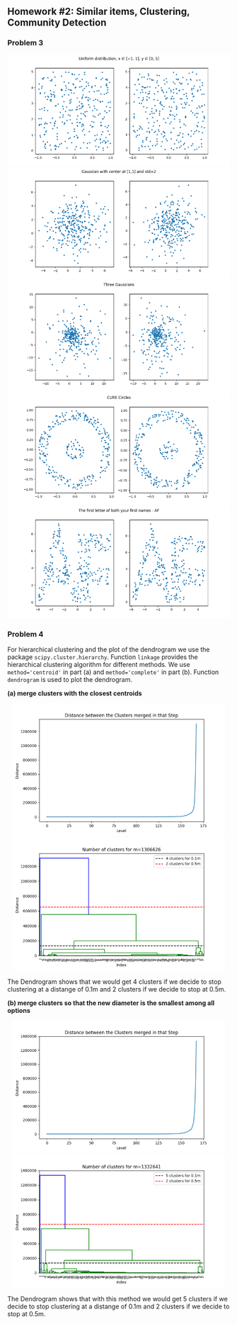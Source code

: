 ## Homework #2: Similar items, Clustering, Community Detection

### Problem 3

<center>
<img src="https://github.com/alonitac/Oh-No-Clustering/blob/master/syn_data_uniform.png">
<img src="https://github.com/alonitac/Oh-No-Clustering/blob/master/syn_data_gaussian.png">
<img src="https://github.com/alonitac/Oh-No-Clustering/blob/master/syn_data_3gaussian.png">
<img src="https://github.com/alonitac/Oh-No-Clustering/blob/master/syn_data_circle.png">
<img src="https://github.com/alonitac/Oh-No-Clustering/blob/master/syn_data_AF.png">
</center>
<div style="page-break-after: always;"></div>

### Problem 4

For hierarchical clustering and the plot of the dendrogram we use the package `scipy.cluster.hierarchy`. Function `linkage` provides the hierarchical clustering algorithm for different methods. We use `method='centroid'` in part (a) and `method='complete'` in part (b).  Function `dendrogram` is used to plot the dendrogram. 

**(a) merge clusters with the closest centroids**

<center>
<img src="https://github.com/alonitac/Oh-No-Clustering/blob/master/centroid_distances.png" width="480">
<img src="https://github.com/alonitac/Oh-No-Clustering/blob/master/dendrogram1.png" width="480">
</center>


The Dendrogram shows that we would get 4 clusters if we decide to stop clustering at a distange of 0.1m and 2 clusters if we decide to stop at 0.5m. 
<div style="page-break-after: always;"></div>

**(b) merge clusters so that the new diameter is the smallest among all options**

<center>
<img src="https://github.com/alonitac/Oh-No-Clustering/blob/master/diameter_distances.png" width="480">
<img src="https://github.com/alonitac/Oh-No-Clustering/blob/master/dendrogram2.png" width="480">
</center>

The Dendrogram shows that with this method we would get 5 clusters if we decide to stop clustering at a distange of 0.1m and 2 clusters if we decide to stop at 0.5m. 